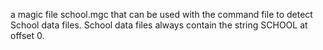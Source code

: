 a magic file school.mgc that can be used with the command file to detect School data files. School data files always contain the string SCHOOL at offset 0.
